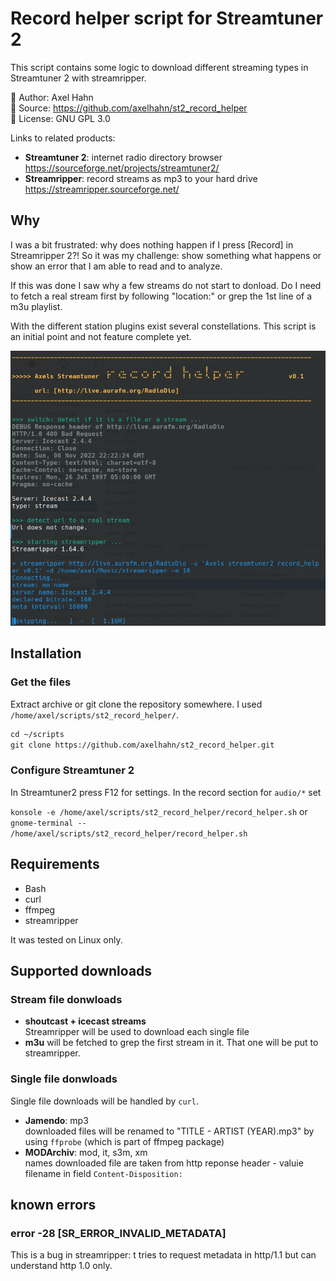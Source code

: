 # Record helper script for Streamtuner 2

This script contains some logic to download different streaming types in Streamtuner 2 with streamripper.

👤 Author: Axel Hahn \
📄 Source: <https://github.com/axelhahn/st2_record_helper> \
📜 License: GNU GPL 3.0

Links to related products:

* **Streamtuner 2**: internet radio directory browser <https://sourceforge.net/projects/streamtuner2/> 
* **Streamripper**: record streams as mp3 to your hard drive <https://streamripper.sourceforge.net/>

## Why

I was a bit frustrated: why does nothing happen if I press [Record] in Streamripper 2?!
So it was my challenge: show something what happens or show an error that I am able to read and to analyze.

If this was done I saw why a few streams do not start to donload.
Do I need to fetch a real stream first by following "location:" or grep the 1st line of a m3u playlist.

With the different station plugins exist several constellations. This script is an initial point and not feature complete yet.

![screenshot](./docs/images/st2_record_helper.png)

## Installation

### Get the files

Extract archive or git clone the repository somewhere. 
I used `/home/axel/scripts/st2_record_helper/`.

```txt
cd ~/scripts
git clone https://github.com/axelhahn/st2_record_helper.git
```

### Configure Streamtuner 2

In Streamtuner2 press F12 for settings. In the record section for `audio/*` set

`konsole -e /home/axel/scripts/st2_record_helper/record_helper.sh`
or
`gnome-terminal -- /home/axel/scripts/st2_record_helper/record_helper.sh`

## Requirements

* Bash
* curl
* ffmpeg
* streamripper

It was tested on Linux only.

## Supported downloads

### Stream file donwloads

* **shoutcast + icecast streams**<br>Streamripper will be used to download each single file
* **m3u** will be fetched to grep the first stream in it. That one will be put to streamripper.

### Single file donwloads

Single file downloads will be handled by `curl`.

* **Jamendo**: mp3<br>downloaded files will be renamed to "TITLE - ARTIST (YEAR).mp3" by using `ffprobe` (which is part of ffmpeg package)
* **MODArchiv**: mod, it, s3m, xm<br>names downloaded file are taken from http reponse header - valuie filename in field `Content-Disposition:`

## known errors

### error -28 [SR_ERROR_INVALID_METADATA]

This is a bug in streamripper: t tries to request metadata in http/1.1 but can understand http 1.0 only.
